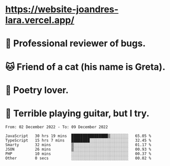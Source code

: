 # https://website-joandres-lara.vercel.app/
# 🐛 Professional reviewer of bugs.
# 🐱 Friend of a cat (his name is Greta).
# 📜 Poetry lover.
# 🎸 Terrible playing guitar, but I try.

<!--START_SECTION:waka-->

```text
From: 02 December 2022 - To: 09 December 2022

JavaScript   30 hrs 19 mins  ████████████████▒░░░░░░░░   65.05 %
TypeScript   15 hrs 7 mins   ████████░░░░░░░░░░░░░░░░░   32.45 %
Smarty       32 mins         ▒░░░░░░░░░░░░░░░░░░░░░░░░   01.17 %
JSON         26 mins         ▒░░░░░░░░░░░░░░░░░░░░░░░░   00.93 %
PHP          10 mins         ░░░░░░░░░░░░░░░░░░░░░░░░░   00.37 %
Other        0 secs          ░░░░░░░░░░░░░░░░░░░░░░░░░   00.02 %
```

<!--END_SECTION:waka-->
